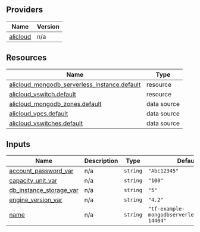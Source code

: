 <!-- BEGIN_TF_DOCS -->
## Providers

| Name | Version |
|------|---------|
| <a name="provider_alicloud"></a> [alicloud](#provider\_alicloud) | n/a |

## Resources

| Name | Type |
|------|------|
| [alicloud_mongodb_serverless_instance.default](https://registry.terraform.io/providers/hashicorp/alicloud/latest/docs/resources/mongodb_serverless_instance) | resource |
| [alicloud_vswitch.default](https://registry.terraform.io/providers/hashicorp/alicloud/latest/docs/resources/vswitch) | resource |
| [alicloud_mongodb_zones.default](https://registry.terraform.io/providers/hashicorp/alicloud/latest/docs/data-sources/mongodb_zones) | data source |
| [alicloud_vpcs.default](https://registry.terraform.io/providers/hashicorp/alicloud/latest/docs/data-sources/vpcs) | data source |
| [alicloud_vswitches.default](https://registry.terraform.io/providers/hashicorp/alicloud/latest/docs/data-sources/vswitches) | data source |

## Inputs

| Name | Description | Type | Default | Required |
|------|-------------|------|---------|:--------:|
| <a name="input_account_password_var"></a> [account\_password\_var](#input\_account\_password\_var) | n/a | `string` | `"Abc12345"` | no |
| <a name="input_capacity_unit_var"></a> [capacity\_unit\_var](#input\_capacity\_unit\_var) | n/a | `string` | `"100"` | no |
| <a name="input_db_instance_storage_var"></a> [db\_instance\_storage\_var](#input\_db\_instance\_storage\_var) | n/a | `string` | `"5"` | no |
| <a name="input_engine_version_var"></a> [engine\_version\_var](#input\_engine\_version\_var) | n/a | `string` | `"4.2"` | no |
| <a name="input_name"></a> [name](#input\_name) | n/a | `string` | `"tf-example-mongodbserverlessinstance-14404"` | no |
<!-- END_TF_DOCS -->    